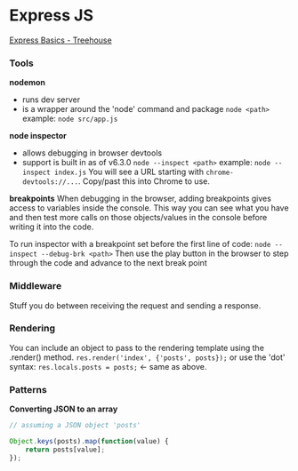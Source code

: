 # Express JS
[Express Basics - Treehouse](https://teamtreehouse.com/library/express-basics)

### Tools
**nodemon**
* runs dev server
* is a wrapper around the 'node' command and package
`node <path>`
example:
`node src/app.js`

**node inspector**
* allows debugging in browser devtools
* support is built in as of v6.3.0
`node --inspect <path>`
example:
`node --inspect index.js`
You will see a URL starting with `chrome-devtools://...`. Copy/past this into Chrome to use. 

**breakpoints**
When debugging in the browser, adding breakpoints gives access to variables inside the console. This way you can see what you have and then test more calls on those objects/values in the console before writing it into the code. 

To run inspector  with a breakpoint set before the first line of code:
`node --inspect --debug-brk <path>`
Then use the play button in the browser to step through the code and advance to the next break point

### Middleware
Stuff you do between receiving the request and sending a response. 

### Rendering
You can include an object to pass to the rendering template using the .render() method.
`res.render('index', {'posts', posts});`
or use the 'dot' syntax:
`res.locals.posts = posts;` <- same as above. 

### Patterns
**Converting JSON to an array**
```javascript
// assuming a JSON object 'posts'

Object.keys(posts).map(function(value) {
	return posts[value];
});
```
